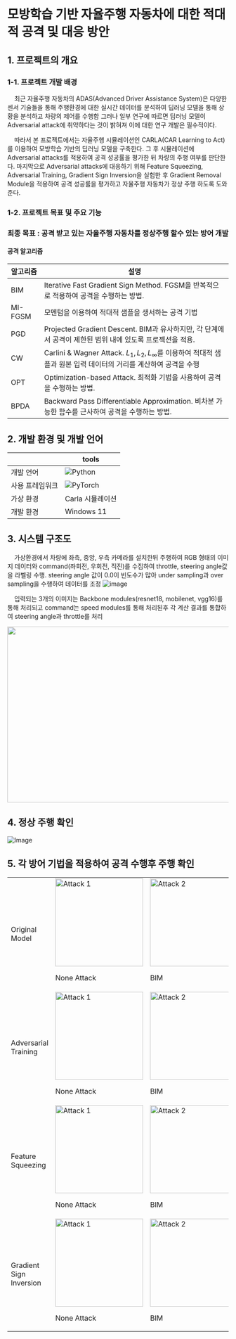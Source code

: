 # 모방학습 기반 자율주행 자동차에 대한 적대적 공격 및 대응 방안

## 1. 프로젝트의 개요
### 1-1. 프로젝트 개발 배경

&nbsp;&nbsp;&nbsp;&nbsp;최근 자율주행 자동차의 ADAS(Advanced Driver Assistance System)은 다양한 센서 기술들을 통해 주행환경에 대한 실시간 데이터를 분석하여 딥러닝 모델을 통해 상황을 분석하고 차량의 제어를 수행함
그러나 일부 연구에 따르면 딥러닝 모델이 Adversarial attack에 취약하다는 것이 밝혀져 이에 대한 연구 개발은 필수적이다.

&nbsp;&nbsp;&nbsp;&nbsp;따라서 본 프로젝트에서는 자율주행 시뮬레이션인 CARLA(CAR Learning to Act)를 이용하여 모방학습 기반의 딥러닝 모델을 구축한다. 그 후 시뮬레이션에 Adversarial attacks를 적용하여 공격 성공률을 평가한 뒤 차량의 주행 여부를 판단한다. 마지막으로 Adversarial attacks에 대응하기 위해 Feature Squeezing, Adversarial Training, Gradient Sign Inversion을 실험한 후 Gradient Removal Module을 적용하여 공격 성공률을 평가하고 자율주행 자동차가 정상 주행 하도록 도와준다.

### 1-2. 프로젝트 목표 및 주요 기능
### 최종 목표 : 공격 받고 있는 자율주행 자동차를 정상주행 할수 있는 방어 개발
#### 공격 알고리즘

| 알고리즘 | 설명 |
|-------------|-------|
| BIM   | Iterative Fast Gradient Sign Method. FGSM을 반복적으로 적용하여 공격을 수행하는 방법. |
| MI-FGSM  | 모멘텀을 이용하여 적대적 샘플을 생서하는 공격 기법 |
| PGD      | Projected Gradient Descent. BIM과 유사하지만, 각 단계에서 공격이 제한된 범위 내에 있도록 프로젝션을 적용. |
| CW       | Carlini & Wagner Attack. $L_1, L_2, L_\infty$를 이용하여 적대적 샘플과 원본 입력 데이터의 거리를 계산하여 공격을 수행|
| OPT      | Optimization-based Attack. 최적화 기법을 사용하여 공격을 수행하는 방법. |
| BPDA     | Backward Pass Differentiable Approximation. 비차분 가능한 함수를 근사하여 공격을 수행하는 방법. |

## 2. 개발 환경 및 개발 언어

|  | tools |
|-------------|-------|
| 개발 언어   |![Python](https://img.shields.io/badge/Python-3.8.4-3776AB?logo=python&logoColor=white)|
| 사용 프레임워크| ![PyTorch](https://img.shields.io/badge/PyTorch-EE4C2C?style=for-the-badge&logo=pytorch&logoColor=white) |
| 가상 환경      | Carla 시뮬레이션|
| 개발 환경      |Windows 11      |

## 3. 시스템 구조도

&nbsp;&nbsp;&nbsp;&nbsp;가상환경에서 차량에 좌측, 중앙, 우측 카메라를 설치한뒤 주행하여 RGB 형태의 이미지 데이터와 command(좌회전, 우회전, 직진)를 수집하여 throttle, steering angle값을 라벨링 수행. steering angle 값이 0.0이 빈도수가 많아 under sampling과 over sampling을 수행하여 데이터를 조정
![image](https://github.com/user-attachments/assets/4c667e3f-8b27-4413-b43a-d9351cbc8f89)

&nbsp;&nbsp;&nbsp;&nbsp;입력되는 3개의 이미지는 Backbone modules(resnet18, mobilenet, vgg16)를 통해 처리되고 command는 speed modules를 통해 처리된후 각 계산 결과를 통합하여 steering angle과 throttle를 처리

<img src="https://github.com/user-attachments/assets/2d8b2d96-328a-4167-8ddf-7821c936c443"  width="600" height="400"/>

## 4. 정상 주행 확인
![Image](https://github.com/user-attachments/assets/355f8a29-f34b-4c91-b2f2-8b8d3f77aab6)

## 5. 각 방어 기법을 적용하여 공격 수행후 주행 확인



<div align="center">
  <table>
    <tr>
      <td align='Original Model'>
        <p>Original Model</p>
      </td>
      <td align="None Attack">
        <img src="https://github.com/user-attachments/assets/845dc385-736e-44a0-a36d-36ef0f296fbc" alt="Attack 1" width="200"/>
        <p>None Attack</p>
      </td>
      <td align="BIM">
        <img src="https://github.com/user-attachments/assets/a73cec50-3873-468b-8719-fc3b0fd708a1" alt="Attack 2" width="200"/>
        <p>BIM</p>
      </td>
      <td align="PGD">
        <img src="https://github.com/user-attachments/assets/a6226ee1-1b08-42ef-a4bd-7b7d959ce64d" alt="Attack 3" width="200"/>
        <p>PGD</p>
      </td>
      <td align="OPT">
        <img src="https://github.com/user-attachments/assets/2a50dbf5-c7ab-4ab8-8361-5c18efd7d46f" alt="Attack 4" width="200"/>
        <p>OPT</p>
      </td>
    </tr>
    <tr>
      <td align='Adversarial Training'>
        <p>Adversarial Training</p>
      </td>
      <td align="None Attack">
        <img src="https://github.com/user-attachments/assets/51cf6640-63c7-4bc6-9c09-d2d45e97fab2" alt="Attack 1" width="200"/>
        <p>None Attack</p>
      </td>
      <td align="BIM">
        <img src="https://github.com/user-attachments/assets/77638b1c-35a8-4ea6-b170-9d9b0202d84b" alt="Attack 2" width="200"/>
        <p>BIM</p>
      </td>
      <td align="PGD">
        <img src="https://github.com/user-attachments/assets/3403291e-ced8-42ef-a54f-1810fe78c0de" alt="Attack 3" width="200"/>
        <p>PGD</p>
      </td>
      <td align="OPT">
        <img src="https://github.com/user-attachments/assets/dc07d23b-e194-4a1f-8cb9-bc418807ecc2" alt="Attack 4" width="200"/>
        <p>OPT</p>
      </td>
    </tr>
    <tr>
      <td align='Feature Squeezing'>
        <p>Feature Squeezing</p>
      </td>
      <td align="None Attack">
        <img src="https://github.com/user-attachments/assets/f723229a-cf83-4211-9585-47e11c179524" alt="Attack 1" width="200"/>
        <p>None Attack</p>
      </td>
      <td align="BIM">
        <img src="https://github.com/user-attachments/assets/4614a45f-91e5-44bf-8ffc-82bbd59e0899" alt="Attack 2" width="200"/>
        <p>BIM</p>
      </td>
      <td align="PGD">
        <img src="https://github.com/user-attachments/assets/f78e34d0-2517-4661-a76c-9ca90a9d850b" alt="Attack 3" width="200"/>
        <p>PGD</p>
      </td>
      <td align="OPT">
        <img src="https://github.com/user-attachments/assets/cf188045-a819-4c1c-8d36-eef57dfc389b" alt="Attack 4" width="200"/>
        <p>OPT</p>
      </td>
    </tr>
    <tr>
      <td align='Gradient Sign Inversion'>
        <p>Gradient Sign Inversion</p>
      </td>
      <td align="None Attack">
        <img src="https://github.com/user-attachments/assets/f2e14525-37e6-4f34-878f-8c089fc817cb" alt="Attack 1" width="200"/>
        <p>None Attack</p>
      </td>
      <td align="BIM">
        <img src="https://github.com/user-attachments/assets/42933a65-bf00-4333-86ea-c0034e89b087" alt="Attack 2" width="200"/>
        <p>BIM</p>
      </td>
      <td align="PGD">
        <img src="https://github.com/user-attachments/assets/f68cbcb3-641e-4cbd-ad9b-62d5ab33a0bb" alt="Attack 3" width="200"/>
        <p>PGD</p>
      </td>
      <td align="OPT">
        <img src="https://github.com/user-attachments/assets/e3f4714b-162a-4321-8985-6ca3fa6e4736" alt="Attack 4" width="200"/>
        <p>OPT</p>
      </td>
    </tr>
  </table>
</div>
